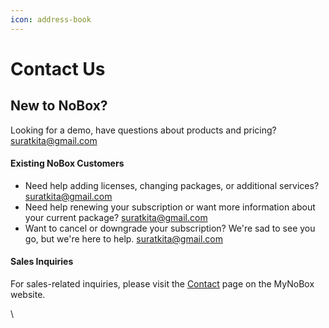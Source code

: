 ```yaml
---
icon: address-book
---
```


# <i class="fa-regular fa-envelope"></i> Contact Us

## New to NoBox?

Looking for a demo, have questions about products and pricing? [suratkita@gmail.com](mailto:suratkita@gmail.com)

#### Existing NoBox Customers

* Need help adding licenses, changing packages, or additional services? [suratkita@gmail.com](mailto:suratkita@gmail.com)
* Need help renewing your subscription or want more information about your current package? [suratkita@gmail.com](mailto:suratkita@gmail.com)
* Want to cancel or downgrade your subscription? We're sad to see you go, but we're here to help. [suratkita@gmail.com](mailto:suratkita@gmail.com)

#### Sales Inquiries

For sales-related inquiries, please visit the [Contact](https://www.nobox.ai/contact-us/) page on the MyNoBox website.

\
